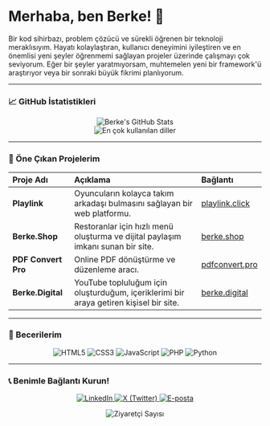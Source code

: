 # Merhaba, ben Berke! 👋

Bir kod sihirbazı, problem çözücü ve sürekli öğrenen bir teknoloji meraklısıyım. Hayatı kolaylaştıran, kullanıcı deneyimini iyileştiren ve en önemlisi yeni şeyler öğrenmemi sağlayan projeler üzerinde çalışmayı çok seviyorum. Eğer bir şeyler yaratmıyorsam, muhtemelen yeni bir framework'ü araştırıyor veya bir sonraki büyük fikrimi planlıyorum.

---

### 📈 GitHub İstatistikleri

<p align="center">
  <img src="https://github-readme-stats.vercel.app/api?username=mberkekorkmaz&show_icons=true&theme=onedark&hide_border=true&count_private=true" alt="Berke's GitHub Stats"/>
  <br/>
  <img src="https://github-readme-stats.vercel.app/api/top-langs/?username=mberkekorkmaz&layout=compact&hide=markdown,jupyter%20notebook,c,c%2B%2B&theme=onedark&hide_border=true" alt="En çok kullanılan diller"/>
</p>

---

### 🚀 Öne Çıkan Projelerim

| Proje Adı | Açıklama | Bağlantı |
| :--- | :--- | :--- |
| **Playlink** | Oyuncuların kolayca takım arkadaşı bulmasını sağlayan bir web platformu. | [playlink.click](https://playlink.click/) |
| **Berke.Shop** | Restoranlar için hızlı menü oluşturma ve dijital paylaşım imkanı sunan bir site. | [berke.shop](https://berke.shop/) |
| **PDF Convert Pro**| Online PDF dönüştürme ve düzenleme aracı. | [pdfconvert.pro](https://pdfconvert.pro/) |
| **Berke.Digital** | YouTube topluluğum için oluşturduğum, içeriklerimi bir araya getiren kişisel bir site. | [berke.digital](https://berke.digital/) |

---

### 🧠 Becerilerim

<div align="center">
  
  ![HTML5](https://img.shields.io/badge/HTML5-E34F26?style=for-the-badge&logo=html5&logoColor=white)
  ![CSS3](https://img.shields.io/badge/CSS3-1572B6?style=for-the-badge&logo=css3&logoColor=white)
  ![JavaScript](https://img.shields.io/badge/JavaScript-F7DF1E?style=for-the-badge&logo=javascript&logoColor=black)
  ![PHP](https://img.shields.io/badge/PHP-777BB4?style=for-the-badge&logo=php&logoColor=white)
  ![Python](https://img.shields.io/badge/Python-3776AB?style=for-the-badge&logo=python&logoColor=white)
  
</div>

---

### 📞 Benimle Bağlantı Kurun!

<p align="center">
  <a href="https://www.linkedin.com/in/berke-korkmaz-765134253/">
    <img src="https://img.shields.io/badge/LinkedIn-0A66C2?style=for-the-badge&logo=linkedin&logoColor=white" alt="LinkedIn"/>
  </a>
  <a href="https://x.com/mberkekorkmaz">
    <img src="https://img.shields.io/badge/X-000000?style=for-the-badge&logo=x&logoColor=white" alt="X (Twitter)"/>
  </a>
  <a href="mailto:destek@berkekorkmaz.tech">
    <img src="https://img.shields.io/badge/E--posta-D14836?style=for-the-badge&logo=gmail&logoColor=white" alt="E-posta"/>
  </a>
</p>

<p align="center">
  <img src="https://hits.seeyou.space/github/mberkekorkmaz/mberkekorkmaz.svg?style=for-the-badge&color=white" alt="Ziyaretçi Sayısı"/>
</p>
